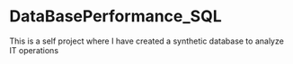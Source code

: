 # DataBasePerformance_SQL
This is a self project where I have created a synthetic database to analyze IT operations
